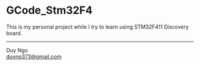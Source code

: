 # GCode_Stm32F4
This is my personal project while I try to learn using STM32F411 Discovery board.
_________________________________________________________________________________
Duy Ngo <br>
duynq373@gmail.com
